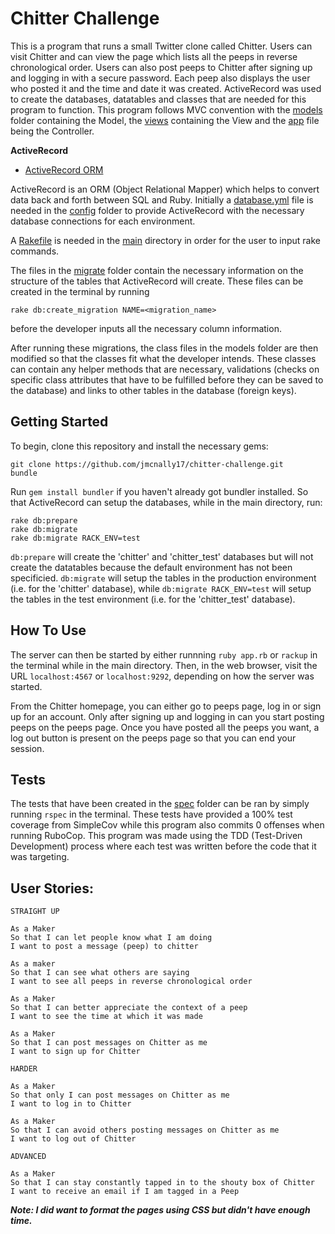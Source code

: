 Chitter Challenge
=================

This is a program that runs a small Twitter clone called Chitter. Users can visit Chitter and can view the page which lists all the peeps in reverse chronological order. Users can also post peeps to Chitter after signing up and logging in with a secure password. Each peep also displays the user who posted it and the time and date it was created. ActiveRecord was used to create the databases, datatables and classes that are needed for this program to function. This program follows MVC convention with the [models](https://github.com/jmcnally17/chitter-challenge/tree/main/models) folder containing the Model, the [views](https://github.com/jmcnally17/chitter-challenge/tree/main/views) containing the View and the [app](https://github.com/jmcnally17/chitter-challenge/blob/main/app.rb) file being the Controller.

**ActiveRecord**
- [ActiveRecord ORM](https://guides.rubyonrails.org/active_record_basics.html)

ActiveRecord is an ORM (Object Relational Mapper) which helps to convert data back and forth between SQL and Ruby. Initially a [database.yml](https://github.com/jmcnally17/chitter-challenge/blob/main/config/database.yml) file is needed in the [config](https://github.com/jmcnally17/chitter-challenge/tree/main/config) folder to provide ActiveRecord with the necessary database connections for each environment. 

A [Rakefile](https://github.com/jmcnally17/chitter-challenge/blob/main/Rakefile) is needed in the [main](https://github.com/jmcnally17/chitter-challenge) directory in order for the user to input rake commands.

The files in the [migrate](https://github.com/jmcnally17/chitter-challenge/tree/main/db/migrate) folder contain the necessary information on the structure of the tables that ActiveRecord will create. These files can be created in the terminal by running
```
rake db:create_migration NAME=<migration_name>
```
before the developer inputs all the necessary column information.

After running these migrations, the class files in the models folder are then modified so that the classes fit what the developer intends. These classes can contain any helper methods that are necessary, validations (checks on specific class attributes that have to be fulfilled before they can be saved to the database) and links to other tables in the database (foreign keys).

Getting Started
-------

To begin, clone this repository and install the necessary gems:
```
git clone https://github.com/jmcnally17/chitter-challenge.git
bundle
```
Run `gem install bundler` if you haven't already got bundler installed. So that ActiveRecord can setup the databases, while in the main directory, run:
```
rake db:prepare
rake db:migrate
rake db:migrate RACK_ENV=test
```
`db:prepare` will create the 'chitter' and 'chitter_test' databases but will not create the datatables because the default environment has not been specificied. `db:migrate` will setup the tables in the production environment (i.e. for the 'chitter' database), while `db:migrate RACK_ENV=test` will setup the tables in the test environment (i.e. for the 'chitter_test' database).

How To Use
------

The server can then be started by either runnning `ruby app.rb` or `rackup` in the terminal while in the main directory. Then, in the web browser, visit the URL `localhost:4567` or `localhost:9292`, depending on how the server was started.

From the Chitter homepage, you can either go to peeps page, log in or sign up for an account. Only after signing up and logging in can you start posting peeps on the peeps page. Once you have posted all the peeps you want, a log out button is present on the peeps page so that you can end your session.

Tests
------

The tests that have been created in the [spec](https://github.com/jmcnally17/chitter-challenge/tree/main/spec) folder can be ran by simply running `rspec` in the terminal. These tests have provided a 100% test coverage from SimpleCov while this program also commits 0 offenses when running RuboCop. This program was made using the TDD (Test-Driven Development) process where each test was written before the code that it was targeting.

User Stories:
-------

```
STRAIGHT UP

As a Maker
So that I can let people know what I am doing  
I want to post a message (peep) to chitter

As a maker
So that I can see what others are saying  
I want to see all peeps in reverse chronological order

As a Maker
So that I can better appreciate the context of a peep
I want to see the time at which it was made

As a Maker
So that I can post messages on Chitter as me
I want to sign up for Chitter

HARDER

As a Maker
So that only I can post messages on Chitter as me
I want to log in to Chitter

As a Maker
So that I can avoid others posting messages on Chitter as me
I want to log out of Chitter

ADVANCED

As a Maker
So that I can stay constantly tapped in to the shouty box of Chitter
I want to receive an email if I am tagged in a Peep
```

***Note: I did want to format the pages using CSS but didn't have enough time.***
